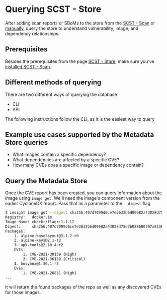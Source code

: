 # Querying SCST - Store

After adding scan reports or SBoMs to the store from the [SCST - Scan](../scst-scan/running-scans.md) or [manually](add_cyclonedx_to_store.md), query the store to understand vulnerability, image, and dependency relationships.
​
## Prerequisites

Besides the prerequisites from the page [SCST - Store](using_metadata_store.md), make sure you've [installed SCST - Scan](../install.md#install-scst-scan).

## Different methods of querying
There are two different ways of querying the database

* CLI
* API

The following instructions follow the CLI, as it is the easiest way to query
​
## Example use cases supported by the Metadata Store queries

* What images contain a specific dependency?
* What dependencies are affected by a specific CVE?
* How many CVEs does a specific image or dependency contain?
​
## Query the Metadata Store

Once the CVE report has been created, you can query information about the image using `image get`. We'll need the image's component version from the earlier CycloneDX report. Pass that as a parameter to the `--digest` flag.

```sh
$ insight image get --digest sha256:407d7099d6ce7e3632b6d00682a43028d75d3b088600797a833607bd629d1ed5
Registry:	docker.io
Image Name:	checkr/flagr:1.1.12
Digest:    	sha256:407d7099d6ce7e3632b6d00682a43028d75d3b088600797a833607bd629d1ed5
Packages:
	1. alpine-baselayout@3.1.2-r0
	2. alpine-keys@2.1-r2
	3. apk-tools@2.10.4-r2
	CVEs:
		1. CVE-2021-30139 (High)
		2. CVE-2021-36159 (Critical)
	4. busybox@1.30.1-r3
	CVEs:
		1. CVE-2021-28831 (High)
...
```

It will return the found packages of the repo as well as any discovered CVEs for those images.

